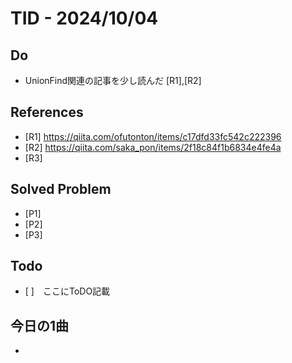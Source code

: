 # TID - 2024/10/04
<!--
## Learnings
- 
- 
-->


## Do
- UnionFind関連の記事を少し読んだ [R1],[R2]

## References
- [R1] https://qiita.com/ofutonton/items/c17dfd33fc542c222396
- [R2] https://qiita.com/saka_pon/items/2f18c84f1b6834e4fe4a
- [R3] 

## Solved Problem
- [P1] 
- [P2] 
- [P3] 


## Todo
- [ ]　ここにToDO記載

## 今日の1曲
- 
